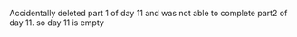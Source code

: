 
Accidentally deleted part 1 of day 11 and was not able to complete part2 of day 11. so day 11 is empty
